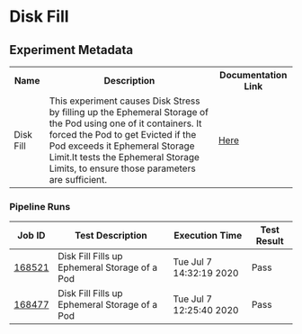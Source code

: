 # Disk Fill

## Experiment Metadata

<table>
<tr>
<th> Name </th>
<th> Description </th>
<th> Documentation Link </th>
</tr>
<tr>
 <td> Disk Fill </td>
 <td> This experiment causes Disk Stress by filling up the Ephemeral Storage of the Pod using one of it containers. It forced the Pod to get Evicted if the Pod exceeds it Ephemeral Storage Limit.It tests the Ephemeral Storage Limits, to ensure those parameters are sufficient. </td>
 <td>  <a href="https://docs.litmuschaos.io/docs/disk-fill/"> Here </a> </td>
 </tr>
 </table>

  ### Pipeline Runs

  
| Job ID |   Test Description         | Execution Time |Test Result   |
 |---------|---------------------------| --------------|--------|
|     <a href= "https://gitlab.mayadata.io/litmuschaos/litmus-e2e/-/jobs/168521">168521</a>           |  Disk Fill Fills up Ephemeral Storage of a Pod           | Tue Jul  7 14:32:19 2020  | Pass |
 |    <a href= "https://gitlab.mayadata.io/litmuschaos/litmus-e2e/-/jobs/168477">168477</a>   |  Disk Fill Fills up Ephemeral Storage of a Pod           |  Tue Jul  7 12:25:40 2020     |Pass  |
